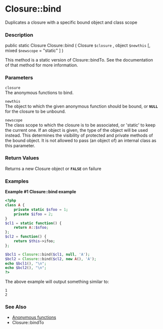 Closure::bind
=============

Duplicates a closure with a specific bound object and class scope

### Description

<span class="modifier">public</span> <span
class="modifier">static</span> <span class="type">Closure</span> <span
class="methodname">Closure::bind</span> ( <span
class="methodparam"><span class="type">Closure</span> `$closure`</span>
, <span class="methodparam"><span class="type">object</span>
`$newthis`</span> \[, <span class="methodparam"><span
class="type">mixed</span> `$newscope` <span class="initializer"> =
"static"</span></span> \] )

This method is a static version of <span
class="methodname">Closure::bindTo</span>. See the documentation of that
method for more information.

### Parameters

`closure`  
The anonymous functions to bind.

`newthis`  
The object to which the given anonymous function should be bound, or
**`NULL`** for the closure to be unbound.

`newscope`  
The class scope to which the closure is to be associated, or 'static' to
keep the current one. If an object is given, the type of the object will
be used instead. This determines the visibility of protected and private
methods of the bound object. It is not allowed to pass (an object of) an
internal class as this parameter.

### Return Values

Returns a new <span class="classname">Closure</span> object or
**`FALSE`** on failure

### Examples

**Example \#1 <span class="function">Closure::bind</span> example**

``` php
<?php
class A {
    private static $sfoo = 1;
    private $ifoo = 2;
}
$cl1 = static function() {
    return A::$sfoo;
};
$cl2 = function() {
    return $this->ifoo;
};

$bcl1 = Closure::bind($cl1, null, 'A');
$bcl2 = Closure::bind($cl2, new A(), 'A');
echo $bcl1(), "\n";
echo $bcl2(), "\n";
?>
```

The above example will output something similar to:

    1
    2

### See Also

-   <a href="/functions/anonymous.html" class="link">Anonymous functions</a>
-   <span class="methodname">Closure::bindTo</span>

